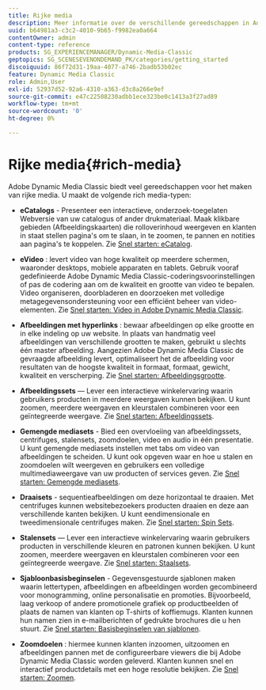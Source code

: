 ```yaml
---
title: Rijke media
description: Meer informatie over de verschillende gereedschappen in Adobe Dynamic Media Classic die u kunnen helpen rijke media te maken.
uuid: b64981a3-c3c2-4010-9b65-f9982ea0a664
contentOwner: admin
content-type: reference
products: SG_EXPERIENCEMANAGER/Dynamic-Media-Classic
geptopics: SG_SCENESEVENONDEMAND_PK/categories/getting_started
discoiquuid: 86f72d31-19aa-4077-a746-2badb53b02ec
feature: Dynamic Media Classic
role: Admin,User
exl-id: 52937d52-92a6-4310-a363-d3c8a266e9ef
source-git-commit: e47c22508230adbb1ece323be0c1413a3f27ad89
workflow-type: tm+mt
source-wordcount: '0'
ht-degree: 0%

---
```


# Rijke media{#rich-media}

Adobe Dynamic Media Classic biedt veel gereedschappen voor het maken van rijke media. U maakt de volgende rich media-typen:

* **eCatalogs**  - Presenteer een interactieve, onderzoek-toegelaten Webversie van uw catalogus of ander drukmateriaal. Maak klikbare gebieden (Afbeeldingskaarten) die rolloverinhoud weergeven en klanten in staat stellen pagina&#39;s om te slaan, in te zoomen, te pannen en notities aan pagina&#39;s te koppelen.
Zie [Snel starten: eCatalog](/help/quick-start-ecatalog.md).

* **eVideo** : levert video van hoge kwaliteit op meerdere schermen, waaronder desktops, mobiele apparaten en tablets. Gebruik vooraf gedefinieerde Adobe Dynamic Media Classic-coderingsvoorinstellingen of pas de codering aan om de kwaliteit en grootte van video te bepalen. Video organiseren, doorbladeren en doorzoeken met volledige metagegevensondersteuning voor een efficiënt beheer van video-elementen.
Zie [Snel starten: Video in Adobe Dynamic Media Classic](/help/quick-start-video.md).

* **Afbeeldingen met hyperlinks** : bewaar afbeeldingen op elke grootte en in elke indeling op uw website. In plaats van handmatig veel afbeeldingen van verschillende grootten te maken, gebruikt u slechts één master afbeelding. Aangezien Adobe Dynamic Media Classic de gevraagde afbeelding levert, optimaliseert het de afbeelding voor resultaten van de hoogste kwaliteit in formaat, formaat, gewicht, kwaliteit en verscherping.
Zie [Snel starten: Afbeeldingsgrootte](/help/quick-start-image-sizing.md).

* **Afbeeldingssets**  — Lever een interactieve winkelervaring waarin gebruikers producten in meerdere weergaven kunnen bekijken. U kunt zoomen, meerdere weergaven en kleurstalen combineren voor een geïntegreerde weergave.
Zie [Snel starten: Afbeeldingssets](/help/quick-start-image-sets.md).

* **Gemengde mediasets**  - Bied een overvloeiing van afbeeldingssets, centrifuges, stalensets, zoomdoelen, video en audio in één presentatie. U kunt gemengde mediasets instellen met tabs om video van afbeeldingen te scheiden. U kunt ook opgeven waar en hoe u stalen en zoomdoelen wilt weergeven en gebruikers een volledige multimediaweergave van uw producten of services geven.
Zie [Snel starten: Gemengde mediasets](/help/quick-start-mixed-media-sets.md).

* **Draaisets**  - sequentieafbeeldingen om deze horizontaal te draaien. Met centrifuges kunnen websitebezoekers producten draaien en deze aan verschillende kanten bekijken. U kunt eendimensionale en tweedimensionale centrifuges maken.
Zie [Snel starten: Spin Sets](/help/quick-start-spin-sets.md).

* **Stalensets**  — Lever een interactieve winkelervaring waarin gebruikers producten in verschillende kleuren en patronen kunnen bekijken. U kunt zoomen, meerdere weergaven en kleurstalen combineren voor een geïntegreerde weergave.
Zie [Snel starten: Staalsets](/help/quick-start-swatch-sets.md).

* **Sjabloonbasisbeginselen**  - Gegevensgestuurde sjablonen maken waarin lettertypen, afbeeldingen en afbeeldingen worden gecombineerd voor monogramming, online personalisatie en promoties. Bijvoorbeeld, laag verkoop of andere promotionele grafiek op productbeelden of plaats de namen van klanten op T-shirts of koffiemugs. Klanten kunnen hun namen zien in e-mailberichten of gedrukte brochures die u hen stuurt.
Zie [Snel starten: Basisbeginselen van sjablonen](/help/quick-start-template-basics.md).

* **Zoomdoelen** : hiermee kunnen klanten inzoomen, uitzoomen en afbeeldingen pannen met de configureerbare viewers die bij Adobe Dynamic Media Classic worden geleverd. Klanten kunnen snel en interactief productdetails met een hoge resolutie bekijken.
Zie [Snel starten: Zoomen](/help/quick-start-zoom.md).
